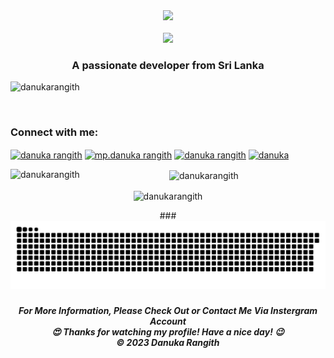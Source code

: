 <div align="center">
  <img src=  https://www.behance.net/gallery/161921919/Portrait-animated-gif  />
</div>
<div align="center">
<br>
    <img src="https://readme-typing-svg.herokuapp.com?font=Quicksand&color=66bb6a&size=50&center=true&vCenter=true&height=60&width=618&lines=Hi,+I'm+;Danuka+Rangith+;Welcome+to+My+Profile!+;Ok..+Let's+go"
</div>
<div align="center">
</div>

  
 
<h3 align="center">A passionate developer from Sri Lanka</h3>
 

<p align="left"> <img src="https://komarev.com/ghpvc/?username=danukarangith&label=Profile%20views&color=0e75b6&style=flat" alt="danukarangith" /> </p>

<p align="left"> <a href="https://twitter.com/" target="blank"><img src="https://img.shields.io/twitter/follow/?logo=twitter&style=for-the-badge" alt="" /></a> </p>

<h3 align="left">Connect with me:</h3>
<p align="left">
<a href="https://linkedin.com/in/danuka rangith" target="blank"><img align="center" src="https://raw.githubusercontent.com/rahuldkjain/github-profile-readme-generator/master/src/images/icons/Social/linked-in-alt.svg" alt="danuka rangith" height="30" width="40" /></a>
<a href="https://stackoverflow.com/users/mp.danuka rangith" target="blank"><img align="center" src="https://raw.githubusercontent.com/rahuldkjain/github-profile-readme-generator/master/src/images/icons/Social/stack-overflow.svg" alt="mp.danuka rangith" height="30" width="40" /></a>
<a href="https://fb.com/danuka rangith" target="blank"><img align="center" src="https://raw.githubusercontent.com/rahuldkjain/github-profile-readme-generator/master/src/images/icons/Social/facebook.svg" alt="danuka rangith" height="30" width="40" /></a>
<a href="https://instagram.com/danuka" target="blank"><img align="center" src="https://raw.githubusercontent.com/rahuldkjain/github-profile-readme-generator/master/src/images/icons/Social/instagram.svg" alt="danuka" height="30" width="40" /></a>
</p>

 

<p><img align="left" src="https://github-readme-stats.vercel.app/api/top-langs?username=danukarangith&show_icons=true&locale=en&layout=compact" alt="danukarangith" /></p>

<p>&nbsp;<img align="center" src="https://github-readme-stats.vercel.app/api?username=danukarangith&show_icons=true&locale=en" alt="danukarangith" /></p>

<p><img align="center" src="https://github-readme-streak-stats.herokuapp.com/?user=danukarangith&" alt="danukarangith" /></p>
###

<img alt="Coding" width="900" src="https://github.com/NimeshPiyumantha/red-alpha/blob/main/github-contribution-grid-snake.svg">

###

<h5 align="center">For More Information, Please Check Out or Contact Me Via Instergram Account<br>😍 Thanks for watching my profile! Have a nice day! 😉<br>© 2023 Danuka Rangith</h5>

###
